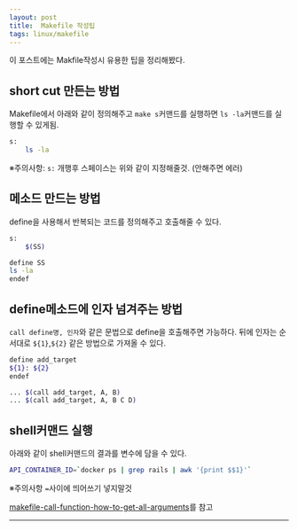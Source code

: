 ```yaml
---
layout: post
title:  Makefile 작성팁
tags: linux/makefile
---
```


이 포스트에는 Makfile작성시 유용한 팁을 정리해봤다.


## short cut 만든는 방법

Makefile에서 아래와 같이 정의해주고 `make s`커맨드를 실행하면  `ls -la`커맨드를 실행할 수 있게됨.

```bash
s:
	ls -la
```

※주의사항: `s:` 개행후 스페이스는 위와 같이 지정해줄것. (안해주면 에러)

## 메소드 만드는 방법

define을 사용해서 반복되는 코드를 정의해주고 호출해줄 수 있다.

```bash
s:
	$(SS)

define SS
ls -la
endef
```


## define메소드에 인자 넘겨주는 방법

`call define명, 인자`와 같은 문법으로 define을 호출해주면 가능하다.
뒤에 인자는 순서대로 `${1}`,`${2}` 같은 방법으로 가져올 수 있다.

```bash
define add_target
${1}: ${2}
endef

... $(call add_target, A, B)
... $(call add_target, A, B C D)
```


## shell커맨드 실행

아래와 같이 shell커맨드의 결과를 변수에 담을 수 있다.

```bash
API_CONTAINER_ID=`docker ps | grep rails | awk '{print $$1}'`
```

※주의사항 `=`사이에 띄어쓰기 넣지말것


[makefile-call-function-how-to-get-all-arguments]를 참고

---

[makefile-call-function-how-to-get-all-arguments]: https://stackoverflow.com/questions/38922089/makefile-call-function-how-to-get-all-arguments
